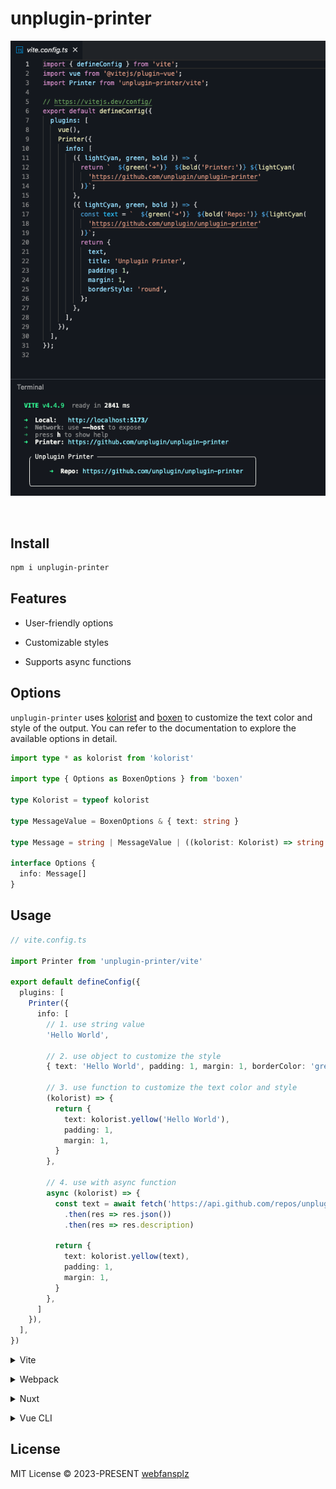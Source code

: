 # unplugin-printer

<!-- <p align="center">
  <a href="https://www.npmjs.com/package/unplugin-printer" target="_blank" rel="noopener noreferrer"><img src="https://badgen.net/npm/v/unplugin-printer" alt="NPM Version" /></a>
 <a href="https://github.com/unplugin/unplugin-printer/blob/main/LICENSE" target="_blank" rel="noopener noreferrer"><img src="https://badgen.net/github/license/unplugin/unplugin-printer" alt="License" /></a>
</p> -->

<p align="center">
<img src="./screenshot.png" alt="unplugin-printer">
</p>

<p align="center">
<a href="https://stackblitz.com/edit/unplugin-printer-vite?file=vite.config.ts&view=editor"><img src="https://developer.stackblitz.com/img/open_in_stackblitz.svg" alt=""></a>
</p>


## Install

```bash
npm i unplugin-printer
```

## Features

- User-friendly options

- Customizable styles

- Supports async functions

## Options

`unplugin-printer` uses [kolorist](https://github.com/marvinhagemeister/kolorist) and [boxen](https://github.com/sindresorhus/boxen) to customize the text color and style of the output. You can refer to the documentation to explore the available options in detail.

```ts
import type * as kolorist from 'kolorist'

import type { Options as BoxenOptions } from 'boxen'

type Kolorist = typeof kolorist

type MessageValue = BoxenOptions & { text: string }

type Message = string | MessageValue | ((kolorist: Kolorist) => string | MessageValue | Promise<string | MessageValue | void>)

interface Options {
  info: Message[]
}
```

## Usage

```ts
// vite.config.ts

import Printer from 'unplugin-printer/vite'

export default defineConfig({
  plugins: [
    Printer({
      info: [
        // 1. use string value
        'Hello World',

        // 2. use object to customize the style
        { text: 'Hello World', padding: 1, margin: 1, borderColor: 'green' },

        // 3. use function to customize the text color and style
        (kolorist) => {
          return {
            text: kolorist.yellow('Hello World'),
            padding: 1,
            margin: 1,
          }
        },

        // 4. use with async function
        async (kolorist) => {
          const text = await fetch('https://api.github.com/repos/unplugin/unplugin-printer')
            .then(res => res.json())
            .then(res => res.description)

          return {
            text: kolorist.yellow(text),
            padding: 1,
            margin: 1,
          }
        },
      ]
    }),
  ],
})
```


<details>
<summary>Vite</summary><br>

```ts
// vite.config.ts
import Printer from 'unplugin-printer/vite'

export default defineConfig({
  plugins: [
    Printer({ /* options */ }),
  ],
})
```

<br></details>

<details>
<summary>Webpack</summary><br>

```ts
// webpack.config.js
module.exports = {
  /* ... */
  plugins: [
    require('unplugin-printer/webpack')({ /* options */ })
  ]
}
```

<br></details>

<details>
<summary>Nuxt</summary><br>

```ts
// nuxt.config.js
export default defineNuxtConfig({
  modules: [
    ['unplugin-printer/nuxt', { /* options */ }],
  ],
})
```

> This module works for both Nuxt 2 and [Nuxt Vite](https://github.com/nuxt/vite)

<br></details>

<details>
<summary>Vue CLI</summary><br>

```ts
// vue.config.js
module.exports = {
  configureWebpack: {
    plugins: [
      require('unplugin-printer/webpack')({ /* options */ }),
    ],
  },
}
```

<br></details>


## License

MIT License © 2023-PRESENT [webfansplz](./LICENSE)
